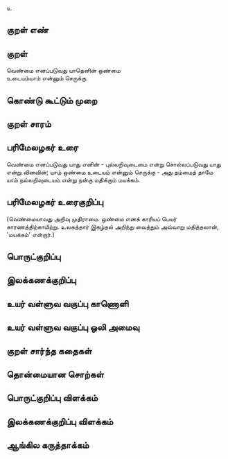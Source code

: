 உ

## குறள் எண் 


## குறள் 
வெண்மை எனப்படுவது யாதெனின் ஒண்மை  
உடையம்யாம் என்னும் செருக்கு.
## கொண்டு கூட்டும் முறை


## குறள் சாரம் 


## பரிமேலழகர் உரை
வெண்மை எனப்படுவது யாது எனின் - புல்லறிவுடைமை என்று சொல்லப்படுவது யாது என்று வினவின்; யாம் ஒண்மை உடையம் என்னும் செருக்கு - அது தம்மைத் தாமே யாம் நல்லறிவுடையம் என்று நன்கு மதிக்கும் மயக்கம். 

## பரிமேலழகர் உரைகுறிப்பு   
(வெண்மையாவது அறிவு முதிராமை. ஒண்மை எனக் காரியப் பெயர் காரணத்திற்காயிற்று. உலகத்தார் இகழ்தல் அறிந்து வைத்தும் அவ்வாறு மதித்தலான், 'மயக்கம்' என்றார்.)

## பொருட்குறிப்பு 


## இலக்கணக்குறிப்பு  


## உயர் வள்ளுவ வகுப்பு காணொளி


## உயர் வள்ளுவ வகுப்பு ஒலி அமைவு 

 
## குறள் சார்ந்த கதைகள் 


## தொன்மையான சொற்கள்


## பொருட்குறிப்பு விளக்கம்


## இலக்கணக்குறிப்பு விளக்கம்


## ஆங்கில கருத்தாக்கம் 


